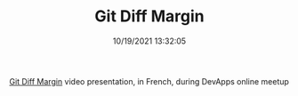 ﻿---
title: 'Git Diff Margin'
permalink: /2021/10/19/dapr-binding-building-block-by-simple-example/
date: 10/19/2021 13:32:05
disqusIdentifier: 20211019013205
tags: [.NET, Dapr]
video: LoN_G3mva2c
start: 1395
---
[Git Diff Margin](https://marketplace.visualstudio.com/items?itemName=LaurentKempe.GitDiffMargin) video presentation, in
French, during DevApps online meetup
<!-- more --> <!-- TODO Should we put this info in the front matter  -->  

<?# Plyr video=LoN_G3mva2c start=1395 /?>
